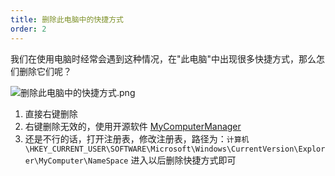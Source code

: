 ```yaml
---
title: 删除此电脑中的快捷方式
order: 2
---
```


我们在使用电脑时经常会遇到这种情况，在"此电脑"中出现很多快捷方式，那么怎们删除它们呢？

![删除此电脑中的快捷方式.png](https://zhf-picture.oss-cn-qingdao.aliyuncs.com/my-img/删除此电脑中的快捷方式.png)

1. 直接右键删除
2. 右键删除无效的，使用开源软件 [MyComputerManager](https://github.com/1357310795/MyComputerManager)
3. 还是不行的话，打开注册表，修改注册表，路径为：`计算机\HKEY_CURRENT_USER\SOFTWARE\Microsoft\Windows\CurrentVersion\Explorer\MyComputer\NameSpace`
进入以后删除快捷方式即可

